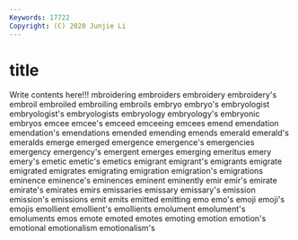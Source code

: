 ```yaml
---
Keywords: 17722
Copyright: (C) 2020 Junjie Li
---
```


# title

Write contents here!!!
mbroidering 
embroiders 
embroidery 
embroidery's
embroil 
embroiled 
embroiling 
embroils 
embryo 
embryo's 
embryologist 
embryologist's 
embryologists 
embryology
embryology's 
embryonic 
embryos 
emcee 
emcee's 
emceed 
emceeing 
emcees 
emend 
emendation
emendation's 
emendations 
emended 
emending 
emends 
emerald 
emerald's 
emeralds 
emerge 
emerged
emergence 
emergence's 
emergencies 
emergency 
emergency's 
emergent 
emerges 
emerging 
emeritus 
emery
emery's 
emetic 
emetic's 
emetics 
emigrant 
emigrant's 
emigrants 
emigrate 
emigrated 
emigrates
emigrating 
emigration 
emigration's 
emigrations 
eminence 
eminence's 
eminences 
eminent 
eminently 
emir
emir's 
emirate 
emirate's 
emirates 
emirs 
emissaries 
emissary 
emissary's 
emission 
emission's
emissions 
emit 
emits 
emitted 
emitting 
emo 
emo's 
emoji 
emoji's 
emojis
emollient 
emollient's 
emollients 
emolument 
emolument's 
emoluments 
emos 
emote 
emoted 
emotes
emoting 
emotion 
emotion's 
emotional 
emotionalism 
emotionalism's 
